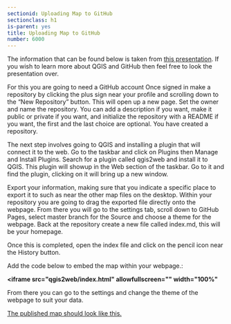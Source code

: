 ```yaml
---
sectionid: Uploading Map to GitHub
sectionclass: h1
is-parent: yes
title: Uploading Map to GitHub
number: 6000
---
```


The information that can be found below is taken from [this presentation](https://maptimela.github.io/map-website/). If you wish to learn more about QGIS and GitHub then feel free to look the presentation over.

For this you are going to need a GitHub account
Once signed in make a repository by clicking the plus sign near your profile and scrolling down to the “New Repository” button. 
This will open up a new page. Set the owner and name the repository. You can add a description if you want, make it public or private if you want, and initialize the repository with a README if you want, the first and the last choice are optional.
You have created a repository.

The next step involves going to QGIS and installing a plugin that will connect it to the web.
Go to the taskbar and click on Plugins then Manage and Install Plugins.
Search for a plugin called qgis2web and install it to QGIS.
This plugin will showup in the Web section of the taskbar. Go to it and find the plugin, clicking on it will bring up a new window.

Export your information, making sure that you indicate a specific place to export it to such as near the other map files on the desktop.
Within your repository you are going to drag the exported file directly onto the webpage.
From there you will go to the settings tab, scroll down to GitHub Pages, select master branch for the Source and choose a theme for the webpage.
Back at the repository create a new file called index.md, this will be your homepage.

Once this is completed, open the index file and click on the pencil icon near the History button.

Add the code below to embed the map within your webpage.: 

**<iframe src="qgis2web/index.html" allowfullscreen="" width="100%"**

From there you can go to the settings and change the theme of the webpage to suit your data.

[The published map should look like this.](https://visualizela.github.io/planningdocs/)
